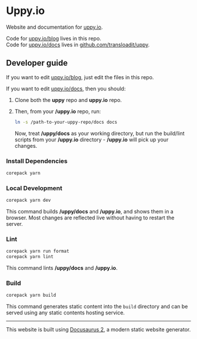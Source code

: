 # Uppy.io

Website and documentation for [uppy.io](https://uppy.io).

Code for [uppy.io/blog](https://uppy.io/blog) lives in this repo.  
Code for [uppy.io/docs](https://uppy.io/docs/quick-start) lives in
[github.com/transloadit/uppy](https://github.com/transloadit/uppy).

## Developer guide

If you want to edit [uppy.io/blog](https://uppy.io/blog), just edit the files in
this repo.

If you want to edit [uppy.io/docs](https://uppy.io/docs/quick-start), then you
should:

1. Clone both the **uppy** repo and **uppy.io** repo.

2. Then, from your **/uppy.io** repo, run:

   ```sh
   ln -s /path-to-your-uppy-repo/docs docs
   ```

   Now, treat **/uppy/docs** as your working directory, but run the build/lint
   scripts from your **/uppy.io** directory - **/uppy.io** will pick up your
   changes.

### Install Dependencies

```sh
corepack yarn
```

### Local Development

```sh
corepack yarn dev
```

This command builds **/uppy/docs** and **/uppy.io**, and shows them in a
browser. Most changes are reflected live without having to restart the server.

### Lint

```sh
corepack yarn run format
corepack yarn lint
```

This command lints **/uppy/docs** and **/uppy.io**.

### Build

```sh
corepack yarn build
```

This command generates static content into the `build` directory and can be
served using any static contents hosting service.

---

This website is built using [Docusaurus 2](https://docusaurus.io/), a modern
static website generator.
